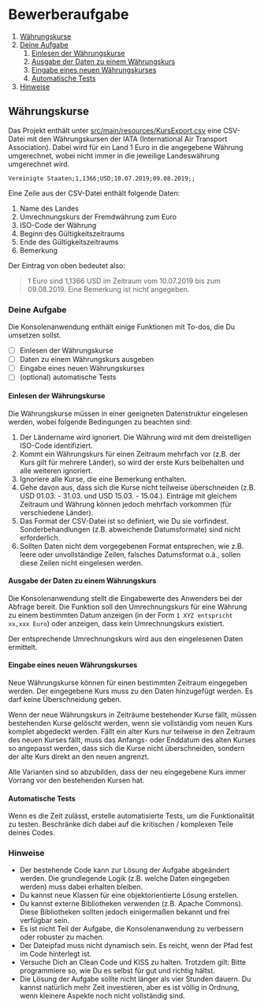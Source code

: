 # Bewerberaufgabe

1. [Währungskurse](#introduction)
2. [Deine Aufgabe](#task)
    1. [Einlesen der Währungskurse](#import)
    2. [Ausgabe der Daten zu einem Währungskurs](#output)
    3. [Eingabe eines neuen Währungskurses](#input)
    4. [Automatische Tests](#tests)
3. [Hinweise](#hints)

<a name="introduction"></a>

## Währungskurse

Das Projekt enthält unter [src/main/resources/KursExport.csv](/src/main/resources/KursExport.csv) eine CSV-Datei mit den Währungskursen der IATA (International Air Transport Association). Dabei wird für ein Land 1 Euro in die angegebene Währung umgerechnet, wobei nicht immer in die jeweilige Landeswährung umgerechnet wird.  

```csv
Vereinigte Staaten;1,1366;USD;10.07.2019;09.08.2019;;
```

Eine Zeile aus der CSV-Datei enthält folgende Daten:  
1. Name des Landes  
2. Umrechnungskurs der Fremdwährung zum Euro  
3. ISO-Code der Währung  
4. Beginn des Gültigkeitszeitraums  
5. Ende des Gültigkeitszeitraums  
6. Bemerkung  

Der Eintrag von oben bedeutet also:  
> 1 Euro sind 1,1366 USD im Zeitraum vom 10.07.2019 bis zum 09.08.2019. Eine Bemerkung ist nicht angegeben.  

<a name="task"></a>

### Deine Aufgabe

Die Konsolenanwendung enthält einige Funktionen mit To-dos, die Du umsetzen sollst.  

- [ ] Einlesen der Währungskurse  
- [ ] Daten zu einem Währungskurs ausgeben 
- [ ] Eingabe eines neuen Währungskurses  
- [ ] (optional) automatische Tests  

<a name="import"></a>

#### Einlesen der Währungskurse

Die Währungskurse müssen in einer geeigneten Datenstruktur eingelesen werden, wobei folgende Bedingungen zu beachten sind:  
1. Der Ländername wird ignoriert. Die Währung wird mit dem dreistelligen ISO-Code identifiziert.  
2. Kommt ein Währungskurs für einen Zeitraum mehrfach vor (z.B. der Kurs gilt für mehrere Länder), so wird der erste Kurs beibehalten und alle weiteren ignoriert.  
3. Ignoriere alle Kurse, die eine Bemerkung enthalten.  
4. Gehe davon aus, dass sich die Kurse nicht teilweise überschneiden (z.B. USD 01.03. - 31.03. und USD 15.03. - 15.04.). Einträge mit gleichem Zeitraum und Währung können jedoch mehrfach vorkommen (für verschiedene Länder).
5. Das Format der CSV-Datei ist so definiert, wie Du sie vorfindest. Sonderbehandlungen (z.B. abweichende Datumsformate) sind nicht erforderlich.  
6. Sollten Daten nicht dem vorgegebenen Format entsprechen, wie z.B. leere oder unvollständige Zeilen, falsches Datumsformat o.ä., sollen diese Zeilen nicht eingelesen werden.  

<a name="output"></a>

#### Ausgabe der Daten zu einem Währungskurs

Die Konsolenanwendung stellt die Eingabewerte des Anwenders bei der Abfrage bereit. Die Funktion soll den Umrechnungskurs für eine Währung zu einem bestimmten Datum anzeigen (in der Form `1 XYZ entspricht xx,xxx Euro`) oder anzeigen, dass kein Umrechnungskurs existiert.  

Der entsprechende Umrechnungskurs wird aus den eingelesenen Daten ermittelt.  

<a name="input"></a>

#### Eingabe eines neuen Währungskurses

Neue Währungskurse können für einen bestimmten Zeitraum eingegeben werden. Der eingegebene Kurs muss zu den Daten hinzugefügt werden. Es darf keine Überschneidung geben.  

Wenn der neue Währungskurs in Zeiträume bestehender Kurse fällt, müssen bestehenden Kurse gelöscht werden, wenn sie vollständig vom neuen Kurs komplet abgedeckt werden. Fällt ein alter Kurs nur teilweise in den Zeitraum des neuen Kurses fällt, muss das Anfangs- oder Enddatum des alten Kurses so angepasst werden, dass sich die Kurse nicht überschneiden, sondern der alte Kurs direkt an den neuen angrenzt.  

Alle Varianten sind so abzubilden, dass der neu eingegebene Kurs immer Vorrang vor den bestehenden Kursen hat.  

<a name="tests"></a>

#### Automatische Tests

Wenn es die Zeit zulässt, erstelle automatisierte Tests, um die Funktionalität zu testen. Beschränke dich dabei auf die kritischen / komplexen Teile deines Codes.  

<a name="hints"></a>

### Hinweise

- Der bestehende Code kann zur Lösung der Aufgabe abgeändert werden. Die grundlegende Logik (z.B. welche Daten eingegeben werden) muss dabei erhalten bleiben.
- Du kannst neue Klassen für eine objektorientierte Lösung erstellen.  
- Du kannst externe Bibliotheken verwenden (z.B. Apache Commons). Diese Bibliotheken sollten jedoch einigermaßen bekannt und frei verfügbar sein.  
- Es ist nicht Teil der Aufgabe, die Konsolenanwendung zu verbessern oder robuster zu machen.  
- Der Dateipfad muss nicht dynamisch sein. Es reicht, wenn der Pfad fest im Code hinterlegt ist.  
- Versuche Dich an Clean Code und KISS zu halten. Trotzdem gilt: Bitte programmiere so, wie Du es selbst für gut und richtig hältst.  
- Die Lösung der Aufgabe sollte nicht länger als vier Stunden dauern. Du kannst natürlich mehr Zeit investieren, aber es ist völlig in Ordnung, wenn kleinere Aspekte noch nicht vollständig sind.  